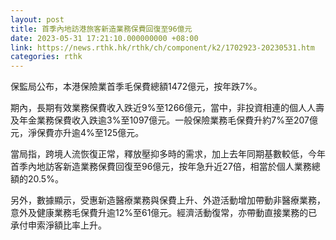 ```yaml
---
layout: post
title: 首季內地訪港旅客新造業務保費回復至96億元
date: 2023-05-31 17:21:10.000000000 +08:00
link: https://news.rthk.hk/rthk/ch/component/k2/1702923-20230531.htm
categories: rthk
---
```


保監局公布，本港保險業首季毛保費總額1472億元，按年跌7%。

期內，長期有效業務保費收入跌近9%至1266億元，當中，非投資相連的個人人壽及年金業務保費收入跌逾3%至1097億元。一般保險業務毛保費升約7%至207億元，淨保費亦升逾4%至125億元。

當局指，跨境人流恢復正常，釋放壓抑多時的需求，加上去年同期基數較低，今年首季內地訪客新造業務保費回復至96億元，按年急升近27倍，相當於個人業務總額的20.5%。

另外，數據顯示，受惠新造醫療業務與保費上升、外遊活動增加帶動非醫療業務，意外及健康業務毛保費升逾12%至61億元。經濟活動復常，亦帶動直接業務的已承付申索淨額比率上升。
